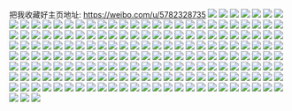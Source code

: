 把我收藏好主页地址: https://weibo.com/u/5782328735 
![](https://wx4.sinaimg.cn/mw2000/006jk3QHgy1h93nh4aqpjj323v2t5u0z.jpg) 
![](https://wx4.sinaimg.cn/mw2000/006jk3QHgy1h93ngvxru8j31r02c0x6p.jpg) 
![](https://wx4.sinaimg.cn/mw2000/006jk3QHgy1h93nhj9rtkj32c0340u0z.jpg) 
![](https://wx4.sinaimg.cn/mw2000/006jk3QHgy1h93nh004emj32c0340u0z.jpg) 
![](https://wx4.sinaimg.cn/mw2000/006jk3QHgy1h93nhfu14lj32c033z4qp.jpg) 
![](https://wx4.sinaimg.cn/mw2000/006jk3QHgy1h93nlj8x10j31r02c0kjl.jpg) 
![](https://wx4.sinaimg.cn/mw2000/006jk3QHgy1h93nlzvp7nj31r02c0b2a.jpg) 
![](https://wx4.sinaimg.cn/mw2000/006jk3QHgy1h9389khkowj30wi0h3dj6.jpg) 
![](https://wx4.sinaimg.cn/mw2000/006jk3QHgy1h9389k6n23j30wi0ljgpt.jpg) 
![](https://wx4.sinaimg.cn/mw2000/006jk3QHgy1h8wtoncn23j30u013zjza.jpg) 
![](https://wx4.sinaimg.cn/mw2000/006jk3QHgy1h8wtoka8acj30u00u0dkw.jpg) 
![](https://wx4.sinaimg.cn/mw2000/006jk3QHgy1h8wtoogkb3j30u0140790.jpg) 
![](https://wx4.sinaimg.cn/mw2000/006jk3QHgy1h8wtokvjgoj30u0140ae4.jpg) 
![](https://wx4.sinaimg.cn/mw2000/006jk3QHgy1h8wtrlp3fij30u00u2n53.jpg) 
![](https://wx4.sinaimg.cn/mw2000/006jk3QHgy1h8wtolhfuxj30u01407at.jpg) 
![](https://wx4.sinaimg.cn/mw2000/006jk3QHgy1h8wka6hg7pj31yc0wiu0x.jpg) 
![](https://wx4.sinaimg.cn/mw2000/006jk3QHgy1h8wk9yuisgj31kx2t6nk5.jpg) 
![](https://wx4.sinaimg.cn/mw2000/006jk3QHgy1h8t4uinasoj31l736cx6q.jpg) 
![](https://wx4.sinaimg.cn/mw2000/006jk3QHgy1h8t4ukpwzdj312536cqv5.jpg) 
![](https://wx4.sinaimg.cn/mw2000/006jk3QHgy1h8t4umxnadj312536c4qq.jpg) 
![](https://wx4.sinaimg.cn/mw2000/006jk3QHgy1h8t4ufxeyxj312536c1ky.jpg) 
![](https://wx4.sinaimg.cn/mw2000/006jk3QHgy1h8t4unnmbgj31401hc4jq.jpg) 
![](https://wx4.sinaimg.cn/mw2000/006jk3QHgy1h8t4vy97bfj30u00u0aex.jpg) 
![](https://wx4.sinaimg.cn/mw2000/006jk3QHgy1h8ndvplikjj328h28hb2a.jpg) 
![](https://wx4.sinaimg.cn/mw2000/006jk3QHgy1h8ndvqn5jzj32c02c0e82.jpg) 
![](https://wx4.sinaimg.cn/mw2000/006jk3QHgy1h8ndvmvqvlj31sc1sc7wh.jpg) 
![](https://wx4.sinaimg.cn/mw2000/006jk3QHgy1h8m2kcs45cj312j37kkjl.jpg) 
![](https://wx4.sinaimg.cn/mw2000/006jk3QHgy1h8m2kl0maxj31lt37k7wi.jpg) 
![](https://wx4.sinaimg.cn/mw2000/006jk3QHgy1h8m2qzhfpmj30xy37kx6p.jpg) 
![](https://wx4.sinaimg.cn/mw2000/006jk3QHgy1h8m2knhmj5j312j37kqv5.jpg) 
![](https://wx4.sinaimg.cn/mw2000/006jk3QHgy1h8m2kaqjqtj31mt37ku0x.jpg) 
![](https://wx4.sinaimg.cn/mw2000/006jk3QHgy1h8m2kib3jbj30xc4x34qr.jpg) 
![](https://wx4.sinaimg.cn/mw2000/006jk3QHgy1h8m2kofnaij30ze37kk9l.jpg) 
![](https://wx4.sinaimg.cn/mw2000/006jk3QHgy1h8m2wxqj50j30wi1ycna2.jpg) 
![](https://wx4.sinaimg.cn/mw2000/006jk3QHgy1h8m2xz5e8vj30wi1ycanq.jpg) 
![](https://wx4.sinaimg.cn/mw2000/006jk3QHgy1h69zlaqgxzj30u00u0myq.jpg) 
![](https://wx4.sinaimg.cn/mw2000/006jk3QHgy1h69zlbodbkj30u00u0dkw.jpg) 
![](https://wx4.sinaimg.cn/mw2000/006jk3QHgy1h69zld4xy5j30u00u0gqf.jpg) 
![](https://wx4.sinaimg.cn/mw2000/006jk3QHgy1h69zlcee2tj30u00u078c.jpg) 
![](https://wx4.sinaimg.cn/mw2000/006jk3QHgy1h69zlfihifj30u00u0tac.jpg) 
![](https://wx4.sinaimg.cn/mw2000/006jk3QHgy1h69zlejht4j30u00u0jrz.jpg) 
![](https://wx4.sinaimg.cn/mw2000/006jk3QHgy1h58hyzubnpj32c02c07wj.jpg) 
![](https://wx4.sinaimg.cn/mw2000/006jk3QHgy1h58hyq5rbxj32c02c04qr.jpg) 
![](https://wx4.sinaimg.cn/mw2000/006jk3QHgy1h58hytahrgj3232232u0y.jpg) 
![](https://wx4.sinaimg.cn/mw2000/006jk3QHgy1h58hyux10hj31sc1sc7wh.jpg) 
![](https://wx4.sinaimg.cn/mw2000/006jk3QHgy1h58hym49pvj32c02c01kz.jpg) 
![](https://wx4.sinaimg.cn/mw2000/006jk3QHgy1h58hynnn9nj31ox1oxhdt.jpg) 
![](https://wx4.sinaimg.cn/mw2000/006jk3QHgy1h58hyxcu5tj32c02c0kjm.jpg) 
![](https://wx4.sinaimg.cn/mw2000/006jk3QHgy1h58hyvw49rj32c02c07wj.jpg) 
![](https://wx4.sinaimg.cn/mw2000/006jk3QHgy1h58hyr5a1aj32c02c07wi.jpg) 
![](https://wx4.sinaimg.cn/mw2000/006jk3QHgy1h57fhtevc6j30u00u0afs.jpg) 
![](https://wx4.sinaimg.cn/mw2000/006jk3QHgy1h57fhrcicsj30u00u0aet.jpg) 
![](https://wx4.sinaimg.cn/mw2000/006jk3QHgy1h57fhsqqo3j30u00u0wko.jpg) 
![](https://wx4.sinaimg.cn/mw2000/006jk3QHgy1h57fhqh2kfj30u00u0dn4.jpg) 
![](https://wx4.sinaimg.cn/mw2000/006jk3QHgy1h57fhrsvrlj30u00u0dix.jpg) 
![](https://wx4.sinaimg.cn/mw2000/006jk3QHgy1h57fhq0nunj30u00u07ae.jpg) 
![](https://wx4.sinaimg.cn/mw2000/006jk3QHgy1h57fhpnjw6j30u00u0jwh.jpg) 
![](https://wx4.sinaimg.cn/mw2000/006jk3QHgy1h57fhsca98j30u00u0n5t.jpg) 
![](https://wx4.sinaimg.cn/mw2000/006jk3QHgy1h51kgm7dt3j32tc480hdw.jpg) 
![](https://wx4.sinaimg.cn/mw2000/006jk3QHgy1h51kh05qcyj32tc3rwu10.jpg) 
![](https://wx4.sinaimg.cn/mw2000/006jk3QHgy1h51kgp976zj32tc480npg.jpg) 
![](https://wx4.sinaimg.cn/mw2000/006jk3QHgy1h51kgrw037j322p33zb2a.jpg) 
![](https://wx4.sinaimg.cn/mw2000/006jk3QHgy1h51kgtrh0bj322o340npd.jpg) 
![](https://wx4.sinaimg.cn/mw2000/006jk3QHgy1h51kghm576j322o33ynpe.jpg) 
![](https://wx4.sinaimg.cn/mw2000/006jk3QHgy1h50y21ofjqj30tz0tzaj7.jpg) 
![](https://wx4.sinaimg.cn/mw2000/006jk3QHgy1h50y23pt3yj30wi0wf79h.jpg) 
![](https://wx4.sinaimg.cn/mw2000/006jk3QHgy1h50czzy76bj322m340hdv.jpg) 
![](https://wx4.sinaimg.cn/mw2000/006jk3QHgy1h50d02pplxj322o340qv6.jpg) 
![](https://wx4.sinaimg.cn/mw2000/006jk3QHgy1h50czxhuo9j322o3407wj.jpg) 
![](https://wx4.sinaimg.cn/mw2000/006jk3QHgy1h50d04ytuhj31px2kwb0s.jpg) 
![](https://wx4.sinaimg.cn/mw2000/006jk3QHgy1h18dvnssx3j30wi0yttcw.jpg) 
![](https://wx4.sinaimg.cn/mw2000/006jk3QHgy1h18dw52fssj31sy2el7wi.jpg) 
![](https://wx4.sinaimg.cn/mw2000/006jk3QHgy1h18dvoxha8j32c02c01ky.jpg) 
![](https://wx4.sinaimg.cn/mw2000/006jk3QHgy1h18dvqwv5pj32c02c0u0x.jpg) 
![](https://wx4.sinaimg.cn/mw2000/006jk3QHgy1h18dvq5j8zj326u26u1kz.jpg) 
![](https://wx4.sinaimg.cn/mw2000/006jk3QHgy1h18dw6a6hej32c02c0hdu.jpg) 
![](https://wx4.sinaimg.cn/mw2000/006jk3QHgy1h00fk3pdz9j31vg2hwkjl.jpg) 
![](https://wx4.sinaimg.cn/mw2000/006jk3QHgy1h00fjz52mij325m2vh4qr.jpg) 
![](https://wx4.sinaimg.cn/mw2000/006jk3QHgy1h00fk7wb4cj321u2qg4qq.jpg) 
![](https://wx4.sinaimg.cn/mw2000/006jk3QHgy1h00fk53jonj323l2ssqv6.jpg) 
![](https://wx4.sinaimg.cn/mw2000/006jk3QHgy1h00fk2pj61j32462tke82.jpg) 
![](https://wx4.sinaimg.cn/mw2000/006jk3QHgy1h00fk08s36j322q2rm4qq.jpg) 
![](https://wx4.sinaimg.cn/mw2000/006jk3QHgy1h00fk1eg0cj32an326e83.jpg) 
![](https://wx4.sinaimg.cn/mw2000/006jk3QHgy1h00fk6zbuaj32c02c0qv6.jpg) 
![](https://wx4.sinaimg.cn/mw2000/006jk3QHgy1h00fk601v3j31uz2h9x6p.jpg) 
![](https://wx4.sinaimg.cn/mw2000/006jk3QHgy1gxuvgaagbkj31vt1vsaug.jpg) 
![](https://wx4.sinaimg.cn/mw2000/006jk3QHgy1gxuvge12aqj3205205u0x.jpg) 
![](https://wx4.sinaimg.cn/mw2000/006jk3QHgy1gxuvgbhwt8j31v61tl7wh.jpg) 
![](https://wx4.sinaimg.cn/mw2000/006jk3QHgy1gxuvg9mzutj31hs1hsqj3.jpg) 
![](https://wx4.sinaimg.cn/mw2000/006jk3QHgy1gxuvg8kuqdj31rb1rb7wh.jpg) 
![](https://wx4.sinaimg.cn/mw2000/006jk3QHgy1gxuvgcqlg4j326z26zu0x.jpg) 
![](https://wx4.sinaimg.cn/mw2000/006jk3QHgy1gxrndzv5r1j30wi09tacg.jpg) 
![](https://wx4.sinaimg.cn/mw2000/006jk3QHgy1gw8xcm69wxj30u00u00xn.jpg) 
![](https://wx4.sinaimg.cn/mw2000/006jk3QHgy1gw8xceycgfj30u00u0qa2.jpg) 
![](https://wx4.sinaimg.cn/mw2000/006jk3QHgy1gw8xcoxtf4j30u00u0djc.jpg) 
![](https://wx4.sinaimg.cn/mw2000/006jk3QHgy1gvjg55u9pwj60u01giqel02.jpg) 
![](https://wx4.sinaimg.cn/mw2000/006jk3QHgy1gvjg57mem1j60u02gfwwp02.jpg) 
![](https://wx4.sinaimg.cn/mw2000/006jk3QHgy1gsse1sqhmej325j25j7wj.jpg) 
![](https://wx4.sinaimg.cn/mw2000/006jk3QHgy1gsse2hwvl0j322r22rb2a.jpg) 
![](https://wx4.sinaimg.cn/mw2000/006jk3QHgy1gsse2z87imj3204204hdu.jpg) 
![](https://wx4.sinaimg.cn/mw2000/006jk3QHgy1gsse3t64l6j32c02c0hdu.jpg) 
![](https://wx4.sinaimg.cn/mw2000/006jk3QHgy1gspmlkqsnnj30wi0wiq5q.jpg) 
![](https://wx4.sinaimg.cn/mw2000/006jk3QHgy1gspmlrpg32j3278278x6q.jpg) 
![](https://wx4.sinaimg.cn/mw2000/006jk3QHgy1gspmlm7oy2j322n22mkjl.jpg) 
![](https://wx4.sinaimg.cn/mw2000/006jk3QHgy1gspmlngwzwj324g24gkjl.jpg) 
![](https://wx4.sinaimg.cn/mw2000/006jk3QHgy1gspmlp4ttwj321b21b7wi.jpg) 
![](https://wx4.sinaimg.cn/mw2000/006jk3QHgy1gspmnsxzobj32c02c0hdu.jpg) 
![](https://wx4.sinaimg.cn/mw2000/006jk3QHgy1gslgsw87bzj30u00pyadx.jpg) 
![](https://wx4.sinaimg.cn/mw2000/006jk3QHgy1gruwl66s5hj32c02c01l2.jpg) 
![](https://wx4.sinaimg.cn/mw2000/006jk3QHgy1gruwj6sn8wj32c02c0npg.jpg) 
![](https://wx4.sinaimg.cn/mw2000/006jk3QHgy1gruwi2wt4tj31ts1tsb2b.jpg) 
![](https://wx4.sinaimg.cn/mw2000/006jk3QHgy1gruwjuozmlj31pg1pg1kz.jpg) 
![](https://wx4.sinaimg.cn/mw2000/006jk3QHgy1gr7c0ugez5j31mc1mcx6q.jpg) 
![](https://wx4.sinaimg.cn/mw2000/006jk3QHgy1gr7c0rjx9rj31mc1mcb2b.jpg) 
![](https://wx4.sinaimg.cn/mw2000/006jk3QHgy1gr7c0omg22j61mc1mcx6p02.jpg) 
![](https://wx4.sinaimg.cn/mw2000/006jk3QHgy1gr7c0wrbfxj61mc1mchdu02.jpg) 
![](https://wx4.sinaimg.cn/mw2000/006jk3QHgy1gqzgokvx01j30u00u0juy.jpg) 
![](https://wx4.sinaimg.cn/mw2000/006jk3QHgy1gqzgoluat4j30u00u0afj.jpg) 
![](https://wx4.sinaimg.cn/mw2000/006jk3QHgy1gqzgon50arj30u00u0gsq.jpg) 
![](https://wx4.sinaimg.cn/mw2000/006jk3QHgy1gqzgoo0itsj30u00u0792.jpg) 
![](https://wx4.sinaimg.cn/mw2000/006jk3QHgy1gqzgooyn3zj30u00u0n13.jpg) 
![](https://wx4.sinaimg.cn/mw2000/006jk3QHgy1gqzgoqg76ej30u00u00w2.jpg) 
![](https://wx4.sinaimg.cn/mw2000/006jk3QHgy1gqzgos1dzqj30u00u0n4r.jpg) 
![](https://wx4.sinaimg.cn/mw2000/006jk3QHgy1gqzgotkqizj30u00u0tfc.jpg) 
![](https://wx4.sinaimg.cn/mw2000/006jk3QHgy1gqzgouo1r8j30u00u07b7.jpg) 
![](https://wx4.sinaimg.cn/mw2000/006jk3QHgy1gqaqxq3ic1j31k0340x6q.jpg) 
![](https://wx4.sinaimg.cn/mw2000/006jk3QHgy1gqaqxtdjwuj31jz340b2b.jpg) 
![](https://wx4.sinaimg.cn/mw2000/006jk3QHgy1gqaqxnj1yfj31jz3404qt.jpg) 
![](https://wx4.sinaimg.cn/mw2000/006jk3QHgy1gqaqxuqf59j31qy1qy7wh.jpg) 
![](https://wx4.sinaimg.cn/mw2000/006jk3QHgy1gpzdosummkj327j27je81.jpg) 
![](https://wx4.sinaimg.cn/mw2000/006jk3QHgy1gpzdouiefqj32c02c0kjl.jpg) 
![](https://wx4.sinaimg.cn/mw2000/006jk3QHly1gnl6wosfeij31jk1jknpd.jpg) 
![](https://wx4.sinaimg.cn/mw2000/006jk3QHly1gnl6wqn8zxj31jk1jk7wi.jpg) 
![](https://wx4.sinaimg.cn/mw2000/006jk3QHly1gnl6x9ledcj325b25bu0y.jpg) 
![](https://wx4.sinaimg.cn/mw2000/006jk3QHly1gnl6x0yyx4j31jk1jku0y.jpg) 
![](https://wx4.sinaimg.cn/mw2000/006jk3QHly1gnl6xcwa9jj31xl1xm1kx.jpg) 
![](https://wx4.sinaimg.cn/mw2000/006jk3QHly1gnl6ydaqw9j324e24ehdu.jpg) 
![](https://wx4.sinaimg.cn/mw2000/006jk3QHly1gi3jbxg9kjj31vo1vokjm.jpg) 
![](https://wx4.sinaimg.cn/mw2000/006jk3QHly1gi3jbvfelqj30u00twq7d.jpg) 
![](https://wx4.sinaimg.cn/mw2000/006jk3QHly1gi3jbvxn1zj30u00tyjsk.jpg) 
![](https://wx4.sinaimg.cn/mw2000/006jk3QHly1gi3jbvojb1j30u00tz77x.jpg) 
![](https://wx4.sinaimg.cn/mw2000/006jk3QHly1ghipzu3xeej30u00u0adc.jpg) 
![](https://wx4.sinaimg.cn/mw2000/006jk3QHly1ghipy7sq2nj30u00u0tb7.jpg) 
![](https://wx4.sinaimg.cn/mw2000/006jk3QHly1ghipyaizgej30u00u0wgw.jpg) 
![](https://wx4.sinaimg.cn/mw2000/006jk3QHly1ghipy93gaoj30u00u0q4q.jpg) 
![](https://wx4.sinaimg.cn/mw2000/006jk3QHly1ghir1t1rx9j30u00u0wfj.jpg) 
![](https://wx4.sinaimg.cn/mw2000/006jk3QHly1ghipy9pujnj30u00u0wg3.jpg) 
![](https://wx4.sinaimg.cn/mw2000/006jk3QHly1ghir0k34x6j30u00u00un.jpg) 
![](https://wx4.sinaimg.cn/mw2000/006jk3QHly1ghipzmvwfsj30u00u0wfo.jpg) 
![](https://wx4.sinaimg.cn/mw2000/006jk3QHly1ghipztlw4tj30u00u0mzh.jpg) 
![](https://wx4.sinaimg.cn/mw2000/006jk3QHly1ghgajnne55j30u00u0q8a.jpg) 
![](https://wx4.sinaimg.cn/mw2000/006jk3QHly1ghgajoc7uvj30u00u0td0.jpg) 
![](https://wx4.sinaimg.cn/mw2000/006jk3QHly1ghgajowkqcj30u00u0dms.jpg) 
![](https://wx4.sinaimg.cn/mw2000/006jk3QHly1ghgajpihcoj30u00u0q68.jpg) 
![](https://wx4.sinaimg.cn/mw2000/006jk3QHly1ghgajq0ek8j30u00u0wi4.jpg) 
![](https://wx4.sinaimg.cn/mw2000/006jk3QHly1ghgajqdny7j30u00u0dig.jpg) 
![](https://wx4.sinaimg.cn/mw2000/006jk3QHly1gfz6pfyglrj32c02c0hdw.jpg) 
![](https://wx4.sinaimg.cn/mw2000/006jk3QHly1gfz7fk36s5j32c02c0qv6.jpg) 
![](https://wx4.sinaimg.cn/mw2000/006jk3QHly1gfz6plnd4yj317q17q4kd.jpg) 
![](https://wx4.sinaimg.cn/mw2000/006jk3QHly1gfz6phnicnj31be1be1ky.jpg) 
![](https://wx4.sinaimg.cn/mw2000/006jk3QHly1gfz6yq7hdfj31zn1znnpf.jpg) 
![](https://wx4.sinaimg.cn/mw2000/006jk3QHly1gfz70w5hcnj32o02o0qv7.jpg) 
![](https://wx4.sinaimg.cn/mw2000/006jk3QHly1gfz6sud5mij31jk1jk4qr.jpg) 
![](https://wx4.sinaimg.cn/mw2000/006jk3QHly1gfz6sx363lj31jk1jk4qr.jpg) 
![](https://wx4.sinaimg.cn/mw2000/006jk3QHly1gfz750uf0rj31jk1jkb2a.jpg) 
![](https://wx4.sinaimg.cn/mw2000/006jk3QHly1gfrmq5yhipj31rm1rnb2a.jpg) 
![](https://wx4.sinaimg.cn/mw2000/006jk3QHly1gfrmbnw48ej323x23wkjm.jpg) 
![](https://wx4.sinaimg.cn/mw2000/006jk3QHly1gfrmbpmtdyj31y01y0hdu.jpg) 
![](https://wx4.sinaimg.cn/mw2000/006jk3QHly1gfrmbrj0ccj3240240kjm.jpg) 
![](https://wx4.sinaimg.cn/mw2000/006jk3QHly1gfrmbts8wsj32c02c0x6q.jpg) 
![](https://wx4.sinaimg.cn/mw2000/006jk3QHly1gfrmbfomxaj32bc2bcqv7.jpg) 
![](https://wx4.sinaimg.cn/mw2000/006jk3QHly1gfrmbhttmhj3240240e83.jpg) 
![](https://wx4.sinaimg.cn/mw2000/006jk3QHly1gfrmbjhmrwj31qi1qi7wi.jpg) 
![](https://wx4.sinaimg.cn/mw2000/006jk3QHly1gfrmbm22cbj3240240kjo.jpg) 
![](https://wx4.sinaimg.cn/mw2000/006jk3QHly1gefaayh3h2j316o16okjl.jpg) 
![](https://wx4.sinaimg.cn/mw2000/006jk3QHly1gefaayy4xoj30ty0tynlo.jpg) 
![](https://wx4.sinaimg.cn/mw2000/006jk3QHly1gd8uxoqhkyj30rs0rsn4m.jpg) 
![](https://wx4.sinaimg.cn/mw2000/006jk3QHly1gd8uxs6sgij32bc2bchdv.jpg) 
![](https://wx4.sinaimg.cn/mw2000/006jk3QHly1gd8uxe06e5j315o2bjnpd.jpg) 
![](https://wx4.sinaimg.cn/mw2000/006jk3QHly1gd2zu7lzd7j3190190npd.jpg) 
![](https://wx4.sinaimg.cn/mw2000/006jk3QHly1gd2zu63go2j31j01j0b2a.jpg) 
![](https://wx4.sinaimg.cn/mw2000/006jk3QHly1gd2zu34cv7j32bc2bcx6p.jpg) 
![](https://wx4.sinaimg.cn/mw2000/006jk3QHly1gd2zu0cwygj32bc2bcx6p.jpg) 
![](https://wx4.sinaimg.cn/mw2000/006jk3QHly1gd1ytoptv8j314c14c7wh.jpg) 
![](https://wx4.sinaimg.cn/mw2000/006jk3QHly1gd1ytjtwxrj31o01o0b2a.jpg) 
